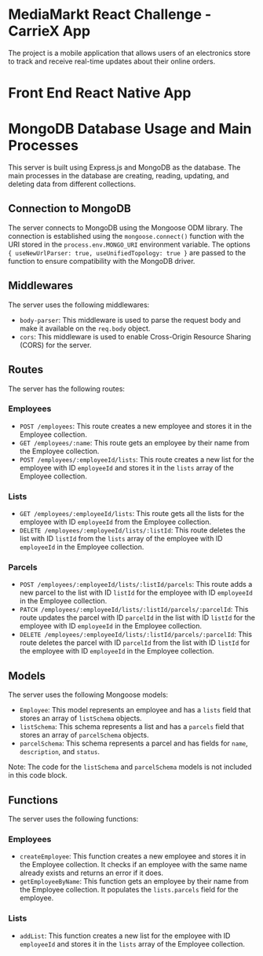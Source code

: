 # MediaMarkt React Challenge - CarrieX App

The project is a mobile application that allows users of an electronics store to track and receive real-time updates about their online orders. 

# Front End React Native App


# MongoDB Database Usage and Main Processes

This server is built using Express.js and MongoDB as the database. The main processes in the database are creating, reading, updating, and deleting data from different collections.

## Connection to MongoDB

The server connects to MongoDB using the Mongoose ODM library. The connection is established using the `mongoose.connect()` function with the URI stored in the `process.env.MONGO_URI` environment variable. The options `{ useNewUrlParser: true, useUnifiedTopology: true }` are passed to the function to ensure compatibility with the MongoDB driver.

## Middlewares

The server uses the following middlewares:

- `body-parser`: This middleware is used to parse the request body and make it available on the `req.body` object.
- `cors`: This middleware is used to enable Cross-Origin Resource Sharing (CORS) for the server.

## Routes

The server has the following routes:

### Employees

- `POST /employees`: This route creates a new employee and stores it in the Employee collection.
- `GET /employees/:name`: This route gets an employee by their name from the Employee collection.
- `POST /employees/:employeeId/lists`: This route creates a new list for the employee with ID `employeeId` and stores it in the `lists` array of the Employee collection.

### Lists

- `GET /employees/:employeeId/lists`: This route gets all the lists for the employee with ID `employeeId` from the Employee collection.
- `DELETE /employees/:employeeId/lists/:listId`: This route deletes the list with ID `listId` from the `lists` array of the employee with ID `employeeId` in the Employee collection.

### Parcels

- `POST /employees/:employeeId/lists/:listId/parcels`: This route adds a new parcel to the list with ID `listId` for the employee with ID `employeeId` in the Employee collection.
- `PATCH /employees/:employeeId/lists/:listId/parcels/:parcelId`: This route updates the parcel with ID `parcelId` in the list with ID `listId` for the employee with ID `employeeId` in the Employee collection.
- `DELETE /employees/:employeeId/lists/:listId/parcels/:parcelId`: This route deletes the parcel with ID `parcelId` from the list with ID `listId` for the employee with ID `employeeId` in the Employee collection.

## Models

The server uses the following Mongoose models:

- `Employee`: This model represents an employee and has a `lists` field that stores an array of `listSchema` objects.
- `listSchema`: This schema represents a list and has a `parcels` field that stores an array of `parcelSchema` objects.
- `parcelSchema`: This schema represents a parcel and has fields for `name`, `description`, and `status`.

Note: The code for the `listSchema` and `parcelSchema` models is not included in this code block.

## Functions

The server uses the following functions:

### Employees

- `createEmployee`: This function creates a new employee and stores it in the Employee collection. It checks if an employee with the same name already exists and returns an error if it does.
- `getEmployeeByName`: This function gets an employee by their name from the Employee collection. It populates the `lists.parcels` field for the employee.

### Lists

- `addList`: This function creates a new list for the employee with ID `employeeId` and stores it in the `lists` array of the Employee collection.

